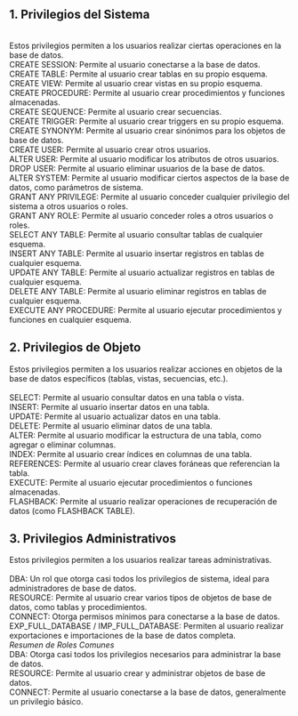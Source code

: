 ## 1. Privilegios del Sistema<br>
<br>
Estos privilegios permiten a los usuarios realizar ciertas operaciones en la base de datos.<br>
CREATE SESSION: Permite al usuario conectarse a la base de datos.<br>
CREATE TABLE: Permite al usuario crear tablas en su propio esquema.<br>
CREATE VIEW: Permite al usuario crear vistas en su propio esquema.<br>
CREATE PROCEDURE: Permite al usuario crear procedimientos y funciones almacenadas.<br>
CREATE SEQUENCE: Permite al usuario crear secuencias.<br>
CREATE TRIGGER: Permite al usuario crear triggers en su propio esquema.<br>
CREATE SYNONYM: Permite al usuario crear sinónimos para los objetos de base de datos.<br>
CREATE USER: Permite al usuario crear otros usuarios.<br>
ALTER USER: Permite al usuario modificar los atributos de otros usuarios.<br>
DROP USER: Permite al usuario eliminar usuarios de la base de datos.<br>
ALTER SYSTEM: Permite al usuario modificar ciertos aspectos de la base de datos, como parámetros de sistema.<br>
GRANT ANY PRIVILEGE: Permite al usuario conceder cualquier privilegio del sistema a otros usuarios o roles.<br>
GRANT ANY ROLE: Permite al usuario conceder roles a otros usuarios o roles.<br>
SELECT ANY TABLE: Permite al usuario consultar tablas de cualquier esquema.<br>
INSERT ANY TABLE: Permite al usuario insertar registros en tablas de cualquier esquema.<br>
UPDATE ANY TABLE: Permite al usuario actualizar registros en tablas de cualquier esquema.<br>
DELETE ANY TABLE: Permite al usuario eliminar registros en tablas de cualquier esquema.<br>
EXECUTE ANY PROCEDURE: Permite al usuario ejecutar procedimientos y funciones en cualquier esquema.<br>

## 2. Privilegios de Objeto<br>
Estos privilegios permiten a los usuarios realizar acciones en objetos de la base de datos específicos (tablas, vistas, secuencias, etc.).<br>
<br>
SELECT: Permite al usuario consultar datos en una tabla o vista.<br>
INSERT: Permite al usuario insertar datos en una tabla.<br>
UPDATE: Permite al usuario actualizar datos en una tabla.<br>
DELETE: Permite al usuario eliminar datos de una tabla.<br>
ALTER: Permite al usuario modificar la estructura de una tabla, como agregar o eliminar columnas.<br>
INDEX: Permite al usuario crear índices en columnas de una tabla.<br>
REFERENCES: Permite al usuario crear claves foráneas que referencian la tabla.<br>
EXECUTE: Permite al usuario ejecutar procedimientos o funciones almacenadas.<br>
FLASHBACK: Permite al usuario realizar operaciones de recuperación de datos (como FLASHBACK TABLE).<br>

## 3. Privilegios Administrativos<br>
Estos privilegios permiten a los usuarios realizar tareas administrativas.<br>
<br>
DBA: Un rol que otorga casi todos los privilegios de sistema, ideal para administradores de base de datos.<br>
RESOURCE: Permite al usuario crear varios tipos de objetos de base de datos, como tablas y procedimientos.<br>
CONNECT: Otorga permisos mínimos para conectarse a la base de datos.<br>
EXP_FULL_DATABASE / IMP_FULL_DATABASE: Permiten al usuario realizar exportaciones e importaciones de la base de datos completa.<br>
*Resumen de Roles Comunes*<br>
DBA: Otorga casi todos los privilegios necesarios para administrar la base de datos.<br>
RESOURCE: Permite al usuario crear y administrar objetos de base de datos.<br>
CONNECT: Permite al usuario conectarse a la base de datos, generalmente un privilegio básico.<br>
